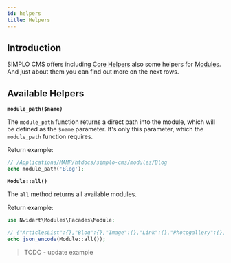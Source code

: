 ```yaml
---
id: helpers
title: Helpers
---
```


## Introduction

SIMPLO CMS offers including [Core Helpers](../core/helpers.md) also some helpers for [Modules](../modules/general.md).
And just about them you can find out more on the next rows.

## Available Helpers

**`module_path($name)`**

The `module_path` function returns a direct path into the module, which will be defined as the `$name` parameter. It's only this parameter,
which the `module_path` function requires.

Return example: 
```php
// /Applications/MAMP/htdocs/simplo-cms/modules/Blog
echo module_path('Blog');
```

**`Module::all()`**

The `all` method returns all available modules.

Return example: 
```php
use Nwidart\Modules\Facades\Module;

// {"ArticlesList":{},"Blog":{},"Image":{},"Link":{},"Photogallery":{},"Text":{},"View":{}}
echo json_encode(Module::all());
```

> TODO - update example